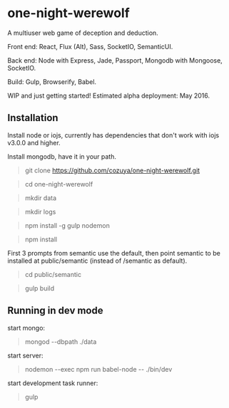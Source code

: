 one-night-werewolf
======================

A multiuser web game of deception and deduction.

Front end: React, Flux (Alt), Sass, SocketIO, SemanticUI.

Back end: Node with Express, Jade, Passport, Mongodb with Mongoose, SocketIO.

Build: Gulp, Browserify, Babel.

WIP and just getting started!  Estimated alpha deployment: May 2016.

## Installation ##

Install node or iojs, currently has dependencies that don't work with iojs v3.0.0 and higher.

Install mongodb, have it in your path.

> git clone https://github.com/cozuya/one-night-werewolf.git

> cd one-night-werewolf

> mkdir data

> mkdir logs

> npm install -g gulp nodemon

> npm install

First 3 prompts from semantic use the default, then point semantic to be installed at public/semantic (instead of /semantic as default).

> cd public/semantic

> gulp build

## Running in dev mode ##

start mongo:

> mongod --dbpath ./data

start server:

> nodemon --exec npm run babel-node -- ./bin/dev

start development task runner:

> gulp
